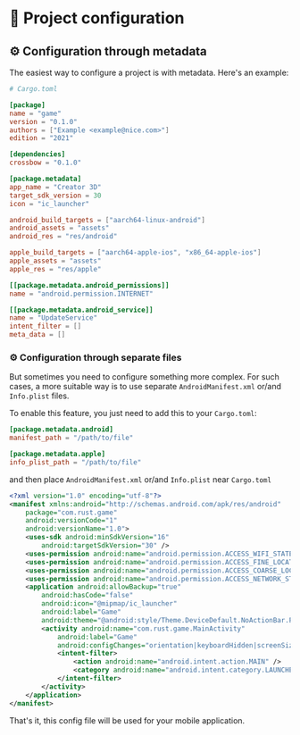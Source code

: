 # 📂 Project configuration

## ⚙️ Сonfiguration through metadata

The easiest way to configure a project is with metadata. Here's an example:

```toml
# Cargo.toml

[package]
name = "game"
version = "0.1.0"
authors = ["Example <example@nice.com>"]
edition = "2021"

[dependencies]
crossbow = "0.1.0"

[package.metadata]
app_name = "Creator 3D"
target_sdk_version = 30
icon = "ic_launcher"

android_build_targets = ["aarch64-linux-android"]
android_assets = "assets"
android_res = "res/android"

apple_build_targets = ["aarch64-apple-ios", "x86_64-apple-ios"]
apple_assets = "assets"
apple_res = "res/apple"

[[package.metadata.android_permissions]]
name = "android.permission.INTERNET"

[[package.metadata.android_service]]
name = "UpdateService"
intent_filter = []
meta_data = []
```

### ⚙️ Сonfiguration through separate files

But sometimes you need to configure something more complex. For such cases, a more suitable way is to use separate `AndroidManifest.xml` or/and `Info.plist` files.

To enable this feature, you just need to add this to your `Cargo.toml`:

```toml
[package.metadata.android]
manifest_path = "/path/to/file"

[package.metadata.apple]
info_plist_path = "/path/to/file"
```

and then place `AndroidManifest.xml` or/and `Info.plist` near `Cargo.toml`

```xml
<?xml version="1.0" encoding="utf-8"?>
<manifest xmlns:android="http://schemas.android.com/apk/res/android"
    package="com.rust.game"
    android:versionCode="1"
    android:versionName="1.0">
    <uses-sdk android:minSdkVersion="16"
        android:targetSdkVersion="30" />
    <uses-permission android:name="android.permission.ACCESS_WIFI_STATE"/>
    <uses-permission android:name="android.permission.ACCESS_FINE_LOCATION"/>
    <uses-permission android:name="android.permission.ACCESS_COARSE_LOCATION"/>
    <uses-permission android:name="android.permission.ACCESS_NETWORK_STATE" />
    <application android:allowBackup="true"
        android:hasCode="false"
        android:icon="@mipmap/ic_launcher"
        android:label="Game"
        android:theme="@android:style/Theme.DeviceDefault.NoActionBar.Fullscreen">
        <activity android:name="com.rust.game.MainActivity"
            android:label="Game"
            android:configChanges="orientation|keyboardHidden|screenSize">
            <intent-filter>
                <action android:name="android.intent.action.MAIN" />
                <category android:name="android.intent.category.LAUNCHER" />
            </intent-filter>
        </activity>
    </application>
</manifest>
```

That's it, this config file will be used for your mobile application.
